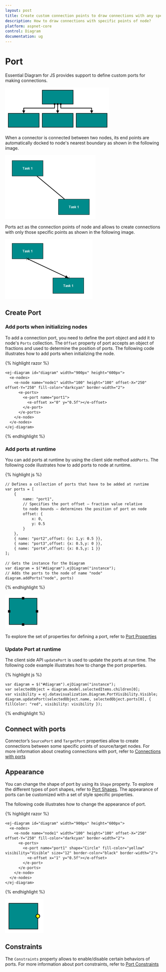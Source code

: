 ```yaml
---
layout: post
title: Create custom connection points to draw connections with any specific point of node
description: How to draw connections with specific points of node?
platform: aspnet-core
control: Diagram
documentation: ug
---
```


# Port

Essential Diagram for JS provides support to define custom ports for making connections.

![](Port_images/Port_img3.png)

When a connector is connected between two nodes, its end points are automatically docked to node's nearest boundary as shown in the following image. 

![](Port_images/Port_img4.png)

Ports act as the connection points of node and allows to create connections with only those specific points as shown in the following image.

![](Port_images/Port_img5.png)

## Create Port

### Add ports when initializing nodes

To add a connection port, you need to define the port object and add it to node's `Ports` collection. The `Offset` property of port accepts an object of fractions and used to determine the position of ports. The following code illustrates how to add ports when initializing the node.

{% highlight razor %}

    <ej-diagram id="diagram" width="900px" height="600px">
      <e-nodes>
        <e-node name="node1" width="100" height="100" offset-X="250" offset-Y="250" fill-color="darkcyan" border-width="2">
          <e-ports>
            <e-port name="port1">
              <e-offset x="0" y="0.5f"></e-offset>
            </e-port>
          </e-ports>
        </e-node>  
      </e-nodes>
    </ej-diagram>

{% endhighlight %} 

### Add ports at runtime

You can add ports at runtime by using the client side method `addPorts`. The following code illustrates how to add ports to node at runtime.

{% highlight js %}

    // Defines a collection of ports that have to be added at runtime
    var ports = [
        {
            name: "port1",
            // Specifies the port offset – fraction value relative
            to node bounds – determines the position of port on node
            offset: {	
                x: 0,	
                y: 0.5
            }
        },
        { name: "port2",offset: {x: 1,y: 0.5 }},
        { name: "port3",offset: {x: 0.5,y: 0 }},
        { name: "port4",offset: {x: 0.5,y: 1 }}
    ];

    // Gets the instance for the Diagram
    var diagram = $("#diagram").ejDiagram("instance");
    // Adds the ports to the node of name "node"
    diagram.addPorts("node", ports)

{% endhighlight %}

![](Port_images/Port_img1.png)

To explore the set of properties for defining a port, refer to [Port Properties](http://help.syncfusion.com/cr/cref_files/aspnetmvc/ejmvc/Syncfusion.EJ~Syncfusion.JavaScript.DataVisualization.Models.Diagram.Port_members.html  "Port Properties")

### Update Port at runtime

The client side API `updatePort` is used to update the ports at run time. The following code example illustrates how to change the port properties.

{% highlight js %}

    var diagram = $("#diagram").ejDiagram("instance");
    var selectedObject = diagram.model.selectedItems.children[0];
    var visibility = ej.datavisualization.Diagram.PortVisibility.Visible;
    diagram.updatePort(selectedObject.name, selectedObject.ports[0], { fillColor: "red", visibility: visibility });

{% endhighlight %}

## Connect with ports

Connector’s `SourcePort` and `TargetPort` properties allow to create connections between some specific points of source/target nodes. 
For more information about creating connections with port, refer to [Connections with ports](/aspnet-core/Diagram/Connector#connections-with-ports "Connections with ports")

## Appearance 

You can change the shape of port by using its `Shape` property. To explore the different types of port shapes, refer to [Port Shapes](http://help.syncfusion.com/cr/cref_files/aspnetmvc/ejmvc/Syncfusion.EJ~Syncfusion.JavaScript.DataVisualization.Models.Diagram.Port~Shape.html  "Port Shapes").
The appearance of ports can be customized with a set of style specific properties. 

The following code illustrates how to change the appearance of port.

{% highlight razor %}

    <ej-diagram id="diagram" width="900px" height="600px">
      <e-nodes>
        <e-node name="node1" width="100" height="100" offset-X="250" offset-Y="250" fill-color="darkcyan" border-width="2">
          <e-ports>
            <e-port name="port1" shape="Circle" fill-color="yellow" visibility="Visible" size="12" border-color="black" border-width="2">
              <e-offset x="1" y="0.5f"></e-offset>
            </e-port>
          </e-ports>
        </e-node>  
      </e-nodes>
    </ej-diagram>

{% endhighlight %}

![](Port_images/Port_img2.png)

## Constraints

The `Constraints` property allows to enable/disable certain behaviors of ports. For more information about port constraints, refer to [Port Constraints](/aspnet-core/Diagram/Constraints#portconstraints)